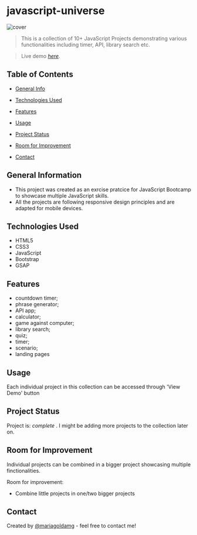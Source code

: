 # javascript-universe
![cover](.../colorJS.png)
> This is a collection of 10+ JavaScript Projects demonstrating various functionalities including timer, API, library search etc.

> Live demo [_here_](https://jsuniverse-mariamelnikova.netlify.app/). 

## Table of Contents
* [General Info](#general-information)
* [Technologies Used](#technologies-used)
* [Features](#features)

* [Usage](#usage)
* [Project Status](#project-status)
* [Room for Improvement](#room-for-improvement)
* [Contact](#contact)



## General Information
 - This project was created as an exrcise pratcice for JavaScript Bootcamp to showcase multiple JavaScript skills.
 - All the projects are following responsive design principles and are adapted for mobile devices.


## Technologies Used
- HTML5
- CSS3
- JavaScript
- Bootstrap
- GSAP


## Features
- countdown timer;
- phrase generator;
- API app;
- calculator;
- game against computer;
- library search;
- quiz;
- timer;
- scenario;
- landing pages



## Usage
Each individual project in this collection can be accessed through 'View Demo' button



## Project Status
Project is: _complete_ . I might be adding more projects to the collection later on.


## Room for Improvement
Individual projects can be combined in a bigger project showcasing multiple finctionalities.

Room for improvement:
- Combine little projects in one/two bigger projects

## Contact
Created by [@mariagoldamg](https://www.linkedin.com/in/mariamelnikovamm/) - feel free to contact me!



